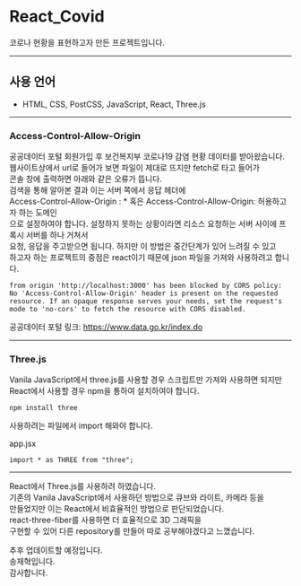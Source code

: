 # React_Covid
코로나 현황을 표현하고자 만든 프로젝트입니다.

<hr />

## 사용 언어
 - HTML, CSS, PostCSS, JavaScript, React, Three.js


<hr />


### Access-Control-Allow-Origin
공공데이터 포털 회원가입 후 보건복지부 코로나19 감염 현황 데이터를 받아왔습니다.     
웹사이트상에서 url로 들어가 보면 파일이 제대로 뜨지만 fetch로 타고 들어가      
콘솔 창에 출력하면 아래와 같은 오류가 뜹니다.      
검색을 통해 알아본 결과 이는 서버 쪽에서 응답 헤더에     
Access-Control-Allow-Origin : * 혹은 Access-Control-Allow-Origin: 허용하고자 하는 도메인     
으로 설정하여야 합니다. 설정하지 못하는 상황이라면 리소스 요청하는 서버 사이에 프록시 서버를 하나 거쳐서     
요청, 응답을 주고받으면 됩니다. 하지만 이 방법은 중간단계가 있어 느려질 수 있고     
하고자 하는 프로젝트의 중점은 react이기 때문에 json 파일을 가져와 사용하려고 합니다.     

    from origin 'http://localhost:3000' has been blocked by CORS policy: No 'Access-Control-Allow-Origin' header is present on the requested resource. If an opaque response serves your needs, set the request's mode to 'no-cors' to fetch the resource with CORS disabled.

공공데이터 포털 링크: <https://www.data.go.kr/index.do>     


<hr />


### Three.js
Vanila JavaScript에서 three.js를 사용할 경우 스크립트만 가져와 사용하면 되지만       
React에서 사용할 경우 npm을 통하여 설치하여야 합니다.       

    npm install three


사용하려는 파일에서 import 해와야 합니다.       


app.jsx 

    import * as THREE from "three";



<hr />

React에서 Three.js를 사용하려 하였습니다.     
기존의 Vanila JavaScript에서 사용하던 방법으로 큐브와 라이트, 카메라 등을      
만들었지만 이는 React에서 비효율적인 방법으로 판단되었습니다.      
react-three-fiber를 사용하면 더 효율적으로 3D 그래픽을      
구현할 수 있어 다른 repository를 만들어 따로 공부해야겠다고 느꼈습니다.     

추후 업데이트할 예정입니다.     
송재혁입니다.     
감사합니다.     